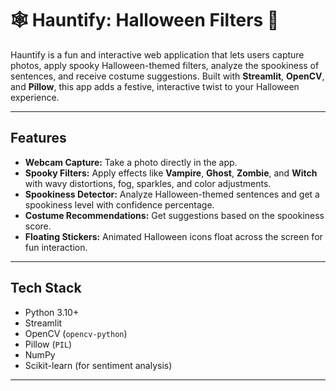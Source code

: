 # 🕸️ Hauntify: Halloween Filters 🎃

Hauntify is a fun and interactive web application that lets users capture photos, apply spooky Halloween-themed filters, analyze the spookiness of sentences, and receive costume suggestions. Built with **Streamlit**, **OpenCV**, and **Pillow**, this app adds a festive, interactive twist to your Halloween experience.  

---

## Features

- **Webcam Capture:** Take a photo directly in the app.  
- **Spooky Filters:** Apply effects like **Vampire**, **Ghost**, **Zombie**, and **Witch** with wavy distortions, fog, sparkles, and color adjustments.  
- **Spookiness Detector:** Analyze Halloween-themed sentences and get a spookiness level with confidence percentage.  
- **Costume Recommendations:** Get suggestions based on the spookiness score.  
- **Floating Stickers:** Animated Halloween icons float across the screen for fun interaction.  

---



## Tech Stack

- Python 3.10+  
- Streamlit  
- OpenCV (`opencv-python`)  
- Pillow (`PIL`)  
- NumPy  
- Scikit-learn (for sentiment analysis)  

---

